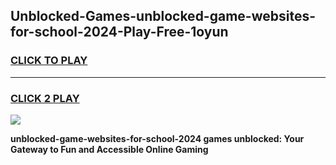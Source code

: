 
## Unblocked-Games-unblocked-game-websites-for-school-2024-Play-Free-1oyun
<h3>
<a href="https://premium76.site?title=unblocked-game-websites-for-school-2024&ref=18A1">CLICK TO PLAY</a></h3>
<hr>

<h3>
<a href="https://premium76.site?title=unblocked-game-websites-for-school-2024&ref=18A1">CLICK 2 PLAY</a>
  
</h3>

<a href="https://premium76.site?title=unblocked-game-websites-for-school-2024&ref=18A1"><img src="https://clearcache.store/games.png"></a>


**unblocked-game-websites-for-school-2024 games unblocked: Your Gateway to Fun and Accessible Online Gaming**
